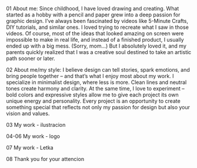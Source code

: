 01 About me:
Since childhood, I have loved drawing and creating. What
started as a hobby with a pencil and paper grew into a
deep passion for graphic design.
I’ve always been fascinated by videos like 5-Minute Crafts,
DIY tutorials, and similar ones. I loved trying to recreate
what I saw in those videos. Of course, most of the ideas
that looked amazing on screen were impossible to make in
real life, and instead of a finished product, I usually ended
up with a big mess. (Sorry, mom...) But I absolutely loved it,
and my parents quickly realized that I was a creative soul
destined to take an artistic path sooner or later.

02 About me/my style:
I believe design can tell stories, spark emotions, and
bring people together – and that’s what I enjoy most
about my work.
I specialize in minimalist design, where less is more.
Clean lines and neutral tones create harmony and
clarity. At the same time, I love to experiment – bold
colors and expressive styles allow me to give each
project its own unique energy and personality.
Every project is an opportunity to create something
special that reflects not only my passion for design
but also your vision and values.

03 My work - ilustracion

04-06 My work - logo

07 My work - Letka

08 Thank you for your attencion
